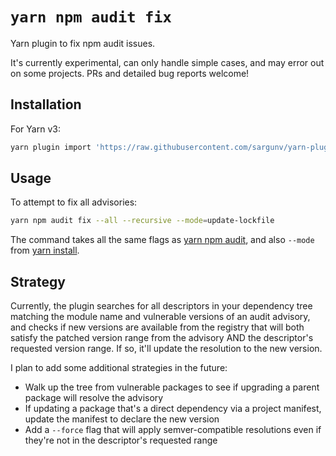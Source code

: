 # `yarn npm audit fix`

Yarn plugin to fix npm audit issues.

It's currently experimental, can only handle simple cases, and may error out on
some projects. PRs and detailed bug reports welcome!

## Installation

For Yarn v3:

```sh
yarn plugin import 'https://raw.githubusercontent.com/sargunv/yarn-plugin-npm-audit-fix/yarn-v3/bundles/%40yarnpkg/plugin-npm-audit-fix.js'
```

## Usage

To attempt to fix all advisories:

```sh
yarn npm audit fix --all --recursive --mode=update-lockfile
```

The command takes all the same flags as
[yarn npm audit](https://yarnpkg.com/cli/npm/audit), and also `--mode` from
[yarn install](https://yarnpkg.com/cli/install).

## Strategy

Currently, the plugin searches for all descriptors in your dependency tree
matching the module name and vulnerable versions of an audit advisory, and
checks if new versions are available from the registry that will both satisfy
the patched version range from the advisory AND the descriptor's requested
version range. If so, it'll update the resolution to the new version.

I plan to add some additional strategies in the future:

- Walk up the tree from vulnerable packages to see if upgrading a parent package
  will resolve the advisory
- If updating a package that's a direct dependency via a project manifest,
  update the manifest to declare the new version
- Add a `--force` flag that will apply semver-compatible resolutions even if
  they're not in the descriptor's requested range
